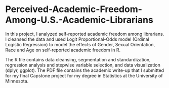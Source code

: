 # Perceived-Academic-Freedom-Among-U.S.-Academic-Librarians
In this project, I analyzed self-reported academic freedom among librarians. I cleansed the data and used  Logit Proportional-Odds model (Ordinal Logistic Regression) to model the effects of Gender, Sexual Orientation, Race and Age on self-reported academic freedom in R. 

The R file contains data cleansing, segmentation and standardization, regression analysis and stepwise variable selection, and data visualization (dplyr, ggplot). The PDF file contains the academic write-up that I submitted for my final Capstone project for my degree in Statistics at the University of Minnesota.
